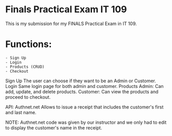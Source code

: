 # Finals Practical Exam IT 109
 This is my submission for my FINALS Practical Exam in IT 109.

# Functions:
    - Sign Up 
    - Login
    - Products (CRUD) 
    - Checkout

Sign Up
    The user can choose if they want to be an Admin or Customer.
Login
    Same login page for both admin and customer.
Products
    Admin: Can add, update, and delete products.
    Customer: Can view the products and proceed to checkout.

API: Authnet.net
    Allows to issue a receipt that includes the customer's first and last name.

NOTE: Authnet.net code was given by our instructor and we only had to edit to display the customer's name in the receipt.